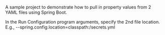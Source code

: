 A sample project to demonstrate how to pull in property values from 2 YAML files using Spring Boot.

In the Run Configuration program arguments, specify the 2nd file location.  E.g., 
--spring.config.location=classpath:/secrets.yml
